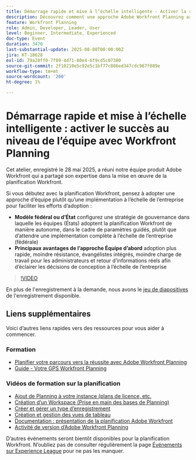 ```yaml
---
title: Démarrage rapide et mise à l’échelle intelligente - Activer la réussite au niveau de l’équipe avec Workfront Planning
description: Découvrez comment une approche Adobe Workfront Planning axée sur l’équipe accélère l’adoption, réduit la résistance et crée une base évolutive pour le succès de l’entreprise dans son ensemble.
feature: Workfront Planning
role: Admin, Developer, Leader, User
level: Beginner, Intermediate, Experienced
doc-type: Event
duration: 3470
last-substantial-update: 2025-08-08T00:00:00Z
jira: KT-18628
exl-id: 79a28ff0-7f89-4d71-80e4-6f9cd5c07380
source-git-commit: 2f10210e5c92e5c1bf77c886ed347cdc967f089e
workflow-type: tm+mt
source-wordcount: '260'
ht-degree: 1%

---
```


# Démarrage rapide et mise à l’échelle intelligente : activer le succès au niveau de l’équipe avec Workfront Planning

Cet atelier, enregistré le 28 mai 2025, a réuni notre équipe produit Adobe Workfront qui a partagé son expertise dans la mise en œuvre de la planification Workfront. 

Si vous débutez avec la planification Workfront, pensez à adopter une approche d’équipe plutôt qu’une implémentation à l’échelle de l’entreprise pour faciliter les efforts d’adoption : 

* **Modèle fédéral ou d’État** configurez une stratégie de gouvernance dans laquelle les équipes (États) adoptent la planification Workfront de manière autonome, dans le cadre de paramètres guidés, plutôt que d’attendre une implémentation complète à l’échelle de l’entreprise (fédérale)  
* **Principaux avantages de l’approche Équipe d’abord** adoption plus rapide, moindre résistance, évangélistes intégrés, moindre charge de travail pour les administrateurs et retour d’informations réels afin d’éclairer les décisions de conception à l’échelle de l’entreprise 

>[!VIDEO](https://video.tv.adobe.com/v/3469964/?learn=on&enablevpops)

En plus de l&#39;enregistrement à la demande, nous avons le [jeu de diapositives](https://workfront-experience.s3.us-west-2.amazonaws.com/Training/Guides/Customer+Success+at+Scale/052825+-+Start+Fast,+Scale+Smart+Activating+Team-Level+Success+with+Workfront+Planning.pdf) de l&#39;enregistrement disponible.

## Liens supplémentaires

Voici d’autres liens rapides vers des ressources pour vous aider à commencer. 

### Formation

* [Planifier votre parcours vers la réussite avec Adobe Workfront Planning](https://experienceleaguecommunities.adobe.com/t5/workfront-discussions/event-follow-up-learn-chart-your-course-to-success-with-adobe/td-p/743077?profile.language=fr)
* [Guide - Votre GPS Workfront Planning](https://workfront-experience.s3.us-west-2.amazonaws.com/Training/Guides/Customer+Success+at+Scale/Workfront+Planning+Guidebook.pdf)

### Vidéos de formation sur la planification

* [Ajout de Planning à votre instance (plans de licence, etc.](https://experienceleague.adobe.com/fr/docs/workfront-learn/tutorials-workfront/workfront-planning/add-planning-to-your-instance)
* [Création d’un Workspace (Prise en main des bases de Planning)](https://experienceleague.adobe.com/fr/docs/workfront-learn/tutorials-workfront/workfront-planning/create-a-workspace)
* [Créer et gérer un type d’enregistrement](https://experienceleague.adobe.com/fr/docs/workfront-learn/tutorials-workfront/workfront-planning/create-and-manage-a-record-type)
* [Création et gestion des vues de tableau](https://experienceleague.adobe.com/fr/docs/workfront-learn/tutorials-workfront/workfront-planning/create-and-manage-table-views)
* [Documentation : présentation de la planification Adobe Workfront](https://experienceleague.adobe.com/fr/docs/workfront/using/adobe-workfront-planning/adobe-workfront-planning-general-information/planning-overview)
* [Activité de version d’Adobe Workfront Planning](https://experienceleague.adobe.com/fr/docs/workfront/using/product-announcements/product-releases/planning-release-activity/planning-release-activity-article-index)

D’autres événements seront bientôt disponibles pour la planification Workfront. N’oubliez pas de consulter régulièrement la page [Événements sur Experience League](https://experienceleague.adobe.com/events/?lang=fr&filters=Workfront) pour ne pas les manquer.

